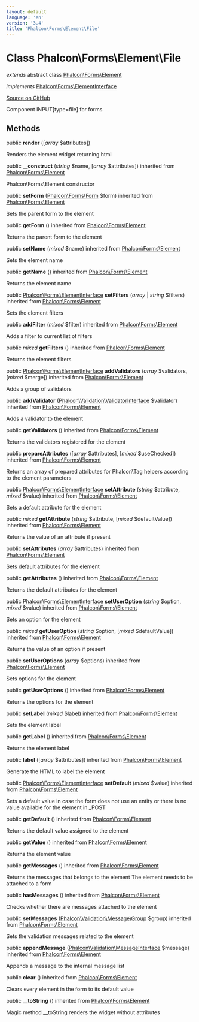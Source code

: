 ```yaml
---
layout: default
language: 'en'
version: '3.4'
title: 'Phalcon\Forms\Element\File'
---
```

# Class **Phalcon\Forms\Element\File**

*extends* abstract class [Phalcon\Forms\Element](/3.4/en/api/Phalcon_Forms_Element)

*implements* [Phalcon\Forms\ElementInterface](/3.4/en/api/Phalcon_Forms_ElementInterface)

<a href="https://github.com/phalcon/cphalcon/tree/v3.4.0/phalcon/forms/element/file.zep" class="btn btn-default btn-sm">Source on GitHub</a>

Component INPUT[type=file] for forms


## Methods
public  **render** ([*array* $attributes])

Renders the element widget returning html



public  **__construct** (*string* $name, [*array* $attributes]) inherited from [Phalcon\Forms\Element](/3.4/en/api/Phalcon_Forms_Element)

Phalcon\Forms\Element constructor



public  **setForm** ([Phalcon\Forms\Form](/3.4/en/api/Phalcon_Forms_Form) $form) inherited from [Phalcon\Forms\Element](/3.4/en/api/Phalcon_Forms_Element)

Sets the parent form to the element



public  **getForm** () inherited from [Phalcon\Forms\Element](/3.4/en/api/Phalcon_Forms_Element)

Returns the parent form to the element



public  **setName** (*mixed* $name) inherited from [Phalcon\Forms\Element](/3.4/en/api/Phalcon_Forms_Element)

Sets the element name



public  **getName** () inherited from [Phalcon\Forms\Element](/3.4/en/api/Phalcon_Forms_Element)

Returns the element name



public [Phalcon\Forms\ElementInterface](/3.4/en/api/Phalcon_Forms_ElementInterface) **setFilters** (*array* | *string* $filters) inherited from [Phalcon\Forms\Element](/3.4/en/api/Phalcon_Forms_Element)

Sets the element filters



public  **addFilter** (*mixed* $filter) inherited from [Phalcon\Forms\Element](/3.4/en/api/Phalcon_Forms_Element)

Adds a filter to current list of filters



public *mixed* **getFilters** () inherited from [Phalcon\Forms\Element](/3.4/en/api/Phalcon_Forms_Element)

Returns the element filters



public [Phalcon\Forms\ElementInterface](/3.4/en/api/Phalcon_Forms_ElementInterface) **addValidators** (*array* $validators, [*mixed* $merge]) inherited from [Phalcon\Forms\Element](/3.4/en/api/Phalcon_Forms_Element)

Adds a group of validators



public  **addValidator** ([Phalcon\Validation\ValidatorInterface](/3.4/en/api/Phalcon_Validation_ValidatorInterface) $validator) inherited from [Phalcon\Forms\Element](/3.4/en/api/Phalcon_Forms_Element)

Adds a validator to the element



public  **getValidators** () inherited from [Phalcon\Forms\Element](/3.4/en/api/Phalcon_Forms_Element)

Returns the validators registered for the element



public  **prepareAttributes** ([*array* $attributes], [*mixed* $useChecked]) inherited from [Phalcon\Forms\Element](/3.4/en/api/Phalcon_Forms_Element)

Returns an array of prepared attributes for Phalcon\Tag helpers
according to the element parameters



public [Phalcon\Forms\ElementInterface](/3.4/en/api/Phalcon_Forms_ElementInterface) **setAttribute** (*string* $attribute, *mixed* $value) inherited from [Phalcon\Forms\Element](/3.4/en/api/Phalcon_Forms_Element)

Sets a default attribute for the element



public *mixed* **getAttribute** (*string* $attribute, [*mixed* $defaultValue]) inherited from [Phalcon\Forms\Element](/3.4/en/api/Phalcon_Forms_Element)

Returns the value of an attribute if present



public  **setAttributes** (*array* $attributes) inherited from [Phalcon\Forms\Element](/3.4/en/api/Phalcon_Forms_Element)

Sets default attributes for the element



public  **getAttributes** () inherited from [Phalcon\Forms\Element](/3.4/en/api/Phalcon_Forms_Element)

Returns the default attributes for the element



public [Phalcon\Forms\ElementInterface](/3.4/en/api/Phalcon_Forms_ElementInterface) **setUserOption** (*string* $option, *mixed* $value) inherited from [Phalcon\Forms\Element](/3.4/en/api/Phalcon_Forms_Element)

Sets an option for the element



public *mixed* **getUserOption** (*string* $option, [*mixed* $defaultValue]) inherited from [Phalcon\Forms\Element](/3.4/en/api/Phalcon_Forms_Element)

Returns the value of an option if present



public  **setUserOptions** (*array* $options) inherited from [Phalcon\Forms\Element](/3.4/en/api/Phalcon_Forms_Element)

Sets options for the element



public  **getUserOptions** () inherited from [Phalcon\Forms\Element](/3.4/en/api/Phalcon_Forms_Element)

Returns the options for the element



public  **setLabel** (*mixed* $label) inherited from [Phalcon\Forms\Element](/3.4/en/api/Phalcon_Forms_Element)

Sets the element label



public  **getLabel** () inherited from [Phalcon\Forms\Element](/3.4/en/api/Phalcon_Forms_Element)

Returns the element label



public  **label** ([*array* $attributes]) inherited from [Phalcon\Forms\Element](/3.4/en/api/Phalcon_Forms_Element)

Generate the HTML to label the element



public [Phalcon\Forms\ElementInterface](/3.4/en/api/Phalcon_Forms_ElementInterface) **setDefault** (*mixed* $value) inherited from [Phalcon\Forms\Element](/3.4/en/api/Phalcon_Forms_Element)

Sets a default value in case the form does not use an entity
or there is no value available for the element in _POST



public  **getDefault** () inherited from [Phalcon\Forms\Element](/3.4/en/api/Phalcon_Forms_Element)

Returns the default value assigned to the element



public  **getValue** () inherited from [Phalcon\Forms\Element](/3.4/en/api/Phalcon_Forms_Element)

Returns the element value



public  **getMessages** () inherited from [Phalcon\Forms\Element](/3.4/en/api/Phalcon_Forms_Element)

Returns the messages that belongs to the element
The element needs to be attached to a form



public  **hasMessages** () inherited from [Phalcon\Forms\Element](/3.4/en/api/Phalcon_Forms_Element)

Checks whether there are messages attached to the element



public  **setMessages** ([Phalcon\Validation\Message\Group](/3.4/en/api/Phalcon_Validation_Message_Group) $group) inherited from [Phalcon\Forms\Element](/3.4/en/api/Phalcon_Forms_Element)

Sets the validation messages related to the element



public  **appendMessage** ([Phalcon\Validation\MessageInterface](/3.4/en/api/Phalcon_Validation_MessageInterface) $message) inherited from [Phalcon\Forms\Element](/3.4/en/api/Phalcon_Forms_Element)

Appends a message to the internal message list



public  **clear** () inherited from [Phalcon\Forms\Element](/3.4/en/api/Phalcon_Forms_Element)

Clears every element in the form to its default value



public  **__toString** () inherited from [Phalcon\Forms\Element](/3.4/en/api/Phalcon_Forms_Element)

Magic method __toString renders the widget without attributes



